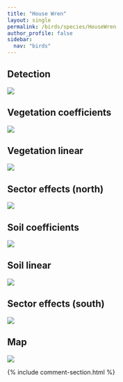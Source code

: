 ```yaml
---
title: "House Wren"
layout: single
permalink: /birds/species/HouseWren
author_profile: false
sidebar:
  nav: "birds"
---
```


<h2>Detection</h2>

<img src="https://beallen.github.io/DevelopmentWebsite/assets/images/birds/HouseWren/det.jpg">

<h2>Vegetation coefficients</h2>

<img src="https://beallen.github.io/DevelopmentWebsite/assets/images/birds/HouseWren/veghf.jpg">

<h2>Vegetation linear</h2>

<img src="https://beallen.github.io/DevelopmentWebsite/assets/images/birds/HouseWren/lin-north.jpg">

<h2>Sector effects (north)</h2>

<img src="https://beallen.github.io/DevelopmentWebsite/assets/images/birds/HouseWren/sector-north.jpg">

<h2>Soil coefficients</h2>

<img src="https://beallen.github.io/DevelopmentWebsite/assets/images/birds/HouseWren/soilhf.jpg">

<h2>Soil linear</h2>

<img src="https://beallen.github.io/DevelopmentWebsite/assets/images/birds/HouseWren/lin-south.jpg">

<h2>Sector effects (south)</h2>

<img src="https://beallen.github.io/DevelopmentWebsite/assets/images/birds/HouseWren/sector-south.jpg">

<h2>Map</h2>

<img src="https://beallen.github.io/DevelopmentWebsite/assets/images/birds/HouseWren/map.jpg">

{% include comment-section.html %}
